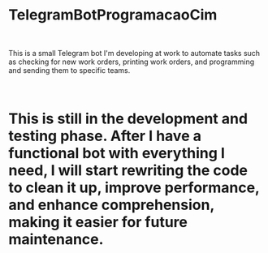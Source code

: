 # TelegramBotProgramacaoCim
<br>

<p>This is a small Telegram bot I'm developing at work to automate tasks such as checking for new work orders, printing work orders, and programming and sending them to specific teams.</p>

<br>

<h1>This is still in the development and testing phase. After I have a functional bot with everything I need, I will start rewriting the code to clean it up, improve performance, and enhance comprehension, making it easier for future maintenance.</h1>
